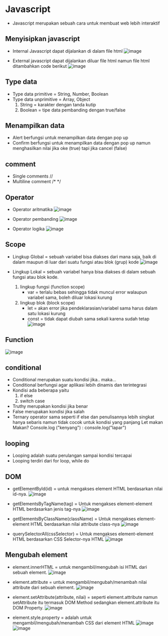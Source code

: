 # Javascript
-	Javascript merupakan sebuah cara untuk membuat web lebih interaktif
## Menyisipkan javascript
-	Internal Javascript dapat dijalankan di dalam file html
![image](https://user-images.githubusercontent.com/85721388/192105359-c7de121f-512e-4ac9-a9d5-b9ad279f6a3d.png)

-	External javascript dapat dijalankan diluar file html namun file html ditambahkan code berikut 
 ![image](https://user-images.githubusercontent.com/85721388/192105363-d0afff70-10a4-47c3-ad13-90cc08d106fa.png)

## Type data
-	Type data primitive = String, Number, Boolean
-	Type data unprimitive = Array, Object
      1.	String = karakter dengan tanda kutip
      2.	Boolean = tipe data pembanding dengan true/false
## Menampilkan data
-	Alert berfungsi untuk menampilkan data dengan pop up
-	Confirm berfungsi untuk menampilkan data dengan pop up namun menghasilkan nilai jika oke (true) tapi jika cancel (false)
## comment
-	Single comments //
-	Multiline comment /* */
## Operator
-	Operator aritmatika
 ![image](https://user-images.githubusercontent.com/85721388/192105376-049db5e1-73ac-477c-9560-b942706370eb.png)

-	Operator pembanding
 ![image](https://user-images.githubusercontent.com/85721388/192105389-ee18b397-5633-4aac-a01d-5c9a171fa61d.png)

-	Operator logika
 ![image](https://user-images.githubusercontent.com/85721388/192105396-aaa21746-4bde-4991-ac5b-0a184d676a2c.png)

## Scope

-	Lingkup Global = sebuah variabel bisa diakses dari mana saja, baik di dalam maupun di luar dari suatu fungsi atau blok (grup) kode
 ![image](https://user-images.githubusercontent.com/85721388/192105401-ffcba13d-f97e-49f7-a5b0-752f008ecfb3.png)

-	Lingkup Lokal = sebuah variabel hanya bisa diakses di dalam sebuah fungsi atau blok kode.
    1.	lingkup fungsi (function scope)
          -	var = terlalu bebas sehingga tidak muncul error walaupun variabel sama, boleh diluar lokasi  kurung
    2.	lingkup blok (block scope) 
          -	let = akan error jika pendeklarasian/variabel sama harus dalam satu lokasi kurung
          -	const = tidak dapat diubah sama sekali karena sudah tetap
 ![image](https://user-images.githubusercontent.com/85721388/192105406-fa328581-5b67-4e0a-b260-05ff3149c16f.png)

## Function
 ![image](https://user-images.githubusercontent.com/85721388/192105413-07ce6444-b94f-4906-b066-236336ffde99.png)

## conditional
-	Conditional merupakan suatu kondisi jika.. maka...
-	Conditional berfungsi agar aplikasi lebih dinamis dan terintegrasi 
-	Kondisi ada beberapa yaitu
    1.	if else
    2.	switch case
-	Truthy merupakan kondisi jika benar
-	False merupakan kondisi jika salah
-	Ternary operator sama seperti if else dan penulisannya lebih singkat hanya sebaris namun tidak cocok untuk kondisi yang panjang
Let makan
Makan? Console.log ("kenyang") : console.log("lapar")
## looping
-	Looping adalah suatu perulangan sampai kondisi tercapai
-	Looping terdiri dari for loop, while do
## DOM
-	getElementById(id) = untuk mengakses element HTML berdasarkan nilai id-nya.
 ![image](https://user-images.githubusercontent.com/85721388/192105420-82786027-84c0-4866-a963-dd065d2f5e56.png)

-	getElementsByTagName(tag) = Untuk mengakses element-element HTML berdasarkan jenis tag-nya
 ![image](https://user-images.githubusercontent.com/85721388/192105425-a78a46ce-3d9c-48b1-a6c6-c2ca54716b0a.png)

-	getElementsByClassName(className) = Untuk mengakses element-element HTML berdasarkan nilai attribute class-nya
 ![image](https://user-images.githubusercontent.com/85721388/192105429-9f6ad9ca-cdd3-42a6-ac6f-d9ce9c03fbf3.png)

-	querySelectorAll(cssSelector) = Untuk mengakses element-element HTML berdasarkan CSS Selector-nya HTML
 ![image](https://user-images.githubusercontent.com/85721388/192105437-5227a8da-fbd7-48b4-bc35-27b4adbd5fec.png)


## Mengubah element
-	element.innerHTML = untuk mengambil/mengubah isi HTML dari sebuah element.
 ![image](https://user-images.githubusercontent.com/85721388/192105441-491d98f7-e4b2-406e-99c8-edff419b9c5c.png)

-	element.attribute = untuk mengambil/mengubah/menambah nilai attribute dari sebuah element.
 ![image](https://user-images.githubusercontent.com/85721388/192105448-880be500-73c7-4da3-82c0-b324f81961b0.png)

-	element.setAttribute(attribute, nilai) = seperti element.attribute namun setAttribute itu termasuk DOM Method sedangkan element.attribute itu DOM Property.
 ![image](https://user-images.githubusercontent.com/85721388/192105454-395c5353-8aa1-42eb-b274-b72c588f61f9.png)

-	element.style.property = adalah untuk mengambil/mengubah/menambah CSS dari element HTML
![image](https://user-images.githubusercontent.com/85721388/192105466-f88f47ce-3d92-47c9-ba08-74ccf27ece3c.png)
![image](https://user-images.githubusercontent.com/85721388/192105472-0523add3-66e3-46f1-a909-2f99d0421e39.png)
